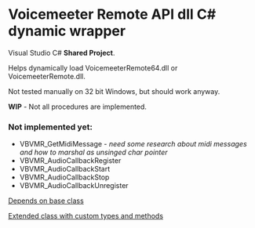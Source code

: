# Voicemeeter Remote API dll C# dynamic wrapper
 Visual Studio C# **Shared Project**. 
 
 Helps dynamically load VoicemeeterRemote64.dll or VoicemeeterRemote.dll.
 
 Not tested manually on 32 bit Windows, but should work anyway.
 
 **WIP** - Not all procedures are implemented.
 ### Not implemented yet:
 * VBVMR_GetMidiMessage - *need some research about midi messages and how to marshal as unsinged char pointer*
 * VBVMR_AudioCallbackRegister
 * VBVMR_AudioCallbackStart
 * VBVMR_AudioCallbackStop
 * VBVMR_AudioCallbackUnregister
 
 [Depends on base class](https://github.com/A-tG/Dynamic-wrapper-for-umanaged-dll/blob/main/dll%20wrapper%20base/DllWrapperBase.cs)
 
 [Extended class with custom types and methods](https://github.com/A-tG/voicemeeter-remote-api-extended)

